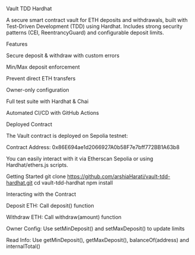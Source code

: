 Vault TDD Hardhat

A secure smart contract vault for ETH deposits and withdrawals, built with Test-Driven Development (TDD) using Hardhat. Includes strong security patterns (CEI, ReentrancyGuard) and configurable deposit limits.

Features

Secure deposit & withdraw with custom errors

Min/Max deposit enforcement

Prevent direct ETH transfers

Owner-only configuration

Full test suite with Hardhat & Chai

Automated CI/CD with GitHub Actions

Deployed Contract

The Vault contract is deployed on Sepolia testnet:

Contract Address: 0x86E694ae1d2066927A0b58F7e7bff772BB1A63b8

You can easily interact with it via Etherscan Sepolia
 or using Hardhat/ethers.js scripts.

Getting Started
git clone https://github.com/arshiaHarati/vault-tdd-hardhat.git
cd vault-tdd-hardhat
npm install

Interacting with the Contract

Deposit ETH: Call deposit() function

Withdraw ETH: Call withdraw(amount) function

Owner Config: Use setMinDeposit() and setMaxDeposit() to update limits

Read Info: Use getMinDeposit(), getMaxDeposit(), balanceOf(address) and internalTotal()
